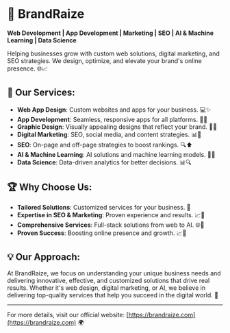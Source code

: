 # 🚀 **BrandRaize**  
**Web Development | App Development | Marketing | SEO | AI & Machine Learning | Data Science**

Helping businesses grow with custom web solutions, digital marketing, and SEO strategies. We design, optimize, and elevate your brand's online presence. 🌐📈

## 🌟 Our Services:

- **Web App Design**: Custom websites and apps for your business. 💻✨  
- **App Development**: Seamless, responsive apps for all platforms. 📱🚀  
- **Graphic Design**: Visually appealing designs that reflect your brand. 🎨💡  
- **Digital Marketing**: SEO, social media, and content strategies. 📊📱  
- **SEO**: On-page and off-page strategies to boost rankings. 🔍⬆️  
- **AI & Machine Learning**: AI solutions and machine learning models. 🤖🔧  
- **Data Science**: Data-driven analytics for better decisions. 📊🔍

## 🏆 Why Choose Us:

- **Tailored Solutions**: Customized services for your business. 🎯  
- **Expertise in SEO & Marketing**: Proven experience and results. 📈💪  
- **Comprehensive Services**: Full-stack solutions from web to AI. 🌐🔧  
- **Proven Success**: Boosting online presence and growth. 📈🚀  

## 💡 Our Approach:

At BrandRaize, we focus on understanding your unique business needs and delivering innovative, effective, and customized solutions that drive real results. Whether it's web design, digital marketing, or AI, we believe in delivering top-quality services that help you succeed in the digital world. 🌟

---
For more details, visit our official website: [https://brandraize.com](https://brandraize.com) 🌍
